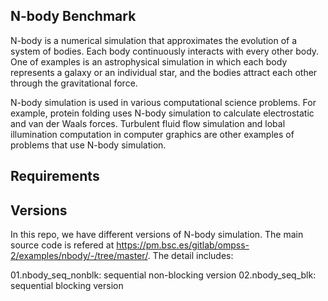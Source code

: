 ## N-body Benchmark

N-body is a numerical simulation that approximates the evolution of a system of bodies. Each body continuously interacts with every other body. One of examples is an astrophysical simulation in which each body represents a galaxy or an individual star, and the bodies attract each other through the gravitational force.

N-body simulation is used in various computational science problems. For example, protein folding uses N-body simulation to calculate electrostatic and van der Waals forces. Turbulent fluid flow simulation and lobal illumination computation in computer graphics are other examples of problems that use N-body simulation.

## Requirements

## Versions

In this repo, we have different versions of N-body simulation. The main source code is refered at https://pm.bsc.es/gitlab/ompss-2/examples/nbody/-/tree/master/. The detail includes:

01.nbody_seq_nonblk: sequential non-blocking version
02.nbody_seq_blk: sequential blocking version


